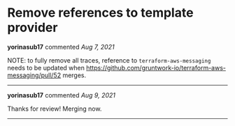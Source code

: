 # Remove references to template provider

**yorinasub17** commented *Aug 7, 2021*

NOTE: to fully remove all traces, reference to `terraform-aws-messaging` needs to be updated when https://github.com/gruntwork-io/terraform-aws-messaging/pull/52 merges.
<br />
***


**yorinasub17** commented *Aug 9, 2021*

Thanks for review! Merging now.
***

